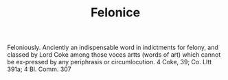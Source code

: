 ---
title: Felonice
letter: F
permalink: "/definitions/bld-felonice.html"
body: Feloniously. Anciently an indispensable word in indictments for felony, and
  classed by Lord Coke among those voces artts (words of art) which cannot be ex-pressed
  by any periphrasis or circumlocution. 4 Coke, 39; Co. Lltt 391a; 4 Bl. Comm. 307
published_at: '2018-07-07'
source: Black's Law Dictionary 2nd Ed (1910)
layout: post
---